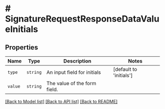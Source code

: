 # # SignatureRequestResponseDataValueInitials



## Properties

Name | Type | Description | Notes
------------ | ------------- | ------------- | -------------
| `type` | ```string``` |  An input field for initials  |  [default to 'initials'] |
| `value` | ```string``` |  The value of the form field.  |  |

[[Back to Model list]](../../README.md#models) [[Back to API list]](../../README.md#endpoints) [[Back to README]](../../README.md)
